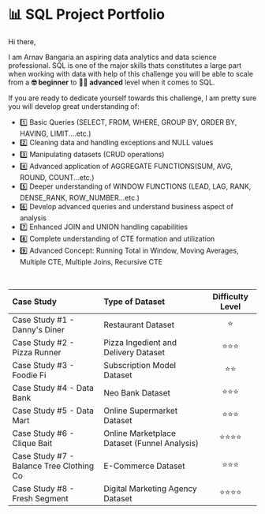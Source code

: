 # 📊 SQL Project Portfolio

Hi there,

I am Arnav Bangaria an aspiring data analytics and data science professional. SQL is one of the major skills thats constitutes a large part when working with data with help of this challenge you will be able to scale from a __🤓 beginner__ to __🧑‍🏫 advanced__ level when it comes to SQL. 

If you are ready to dedicate yourself towards this challenge, I am pretty sure you will develop great understanding of:

- 1️⃣ Basic Queries (SELECT, FROM, WHERE, GROUP BY, ORDER BY, HAVING, LIMIT....etc.)
- 2️⃣ Cleaning data and handling exceptions and NULL values
- 3️⃣ Manipulating datasets (CRUD operations)
- 4️⃣ Advanced application of AGGREGATE FUNCTIONS(SUM, AVG, ROUND, COUNT...etc.)
- 5️⃣ Deeper understanding of WINDOW FUNCTIONS (LEAD, LAG, RANK, DENSE_RANK, ROW_NUMBER...etc.)
- 6️⃣ Develop advanced queries and understand business aspect of analysis
- 7️⃣ Enhanced JOIN and UNION handling capabilities
- 8️⃣ Complete understanding of CTE formation and utilization
- 9️⃣ Advanced Concept: Running Total in Window, Moving Averages, Multiple CTE, Multiple Joins, Recursive CTE

<br>

| __Case Study__ | __Type of Dataset__ | __Difficulty Level__ |
| :--- | :--- | :---: | 
| Case Study #1 - Danny's Diner | Restaurant Dataset | ⭐ |
| Case Study #2 - Pizza Runner | Pizza Ingedient and Delivery Dataset | ⭐⭐⭐ |
| Case Study #3 - Foodie Fi | Subscription Model Dataset | ⭐⭐ |
| Case Study #4 - Data Bank | Neo Bank Dataset | ⭐⭐⭐ |
| Case Study #5 - Data Mart | Online Supermarket Dataset | ⭐⭐⭐ |
| Case Study #6 - Clique Bait | Online Marketplace Dataset (Funnel Analysis) | ⭐⭐⭐⭐ |
| Case Study #7 - Balance Tree Clothing Co | E-Commerce Dataset | ⭐⭐⭐ |
| Case Study #8 - Fresh Segment | Digital Marketing Agency Dataset | ⭐⭐⭐⭐ |
